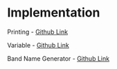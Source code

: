 # Implementation

Printing - [Github Link](https://github.com/grandeurkoe/100-days-of-code-the-complete-python-pro-bootcamp/tree/a3954345fddb70d37f1a4bcfbb3dadbd2cd3514c/day-001-working-with-variables-in-python-to-manage-data/printing)

Variable -  [Github Link](https://github.com/grandeurkoe/100-days-of-code-the-complete-python-pro-bootcamp/tree/a3954345fddb70d37f1a4bcfbb3dadbd2cd3514c/day-001-working-with-variables-in-python-to-manage-data/variable)

Band Name Generator - [Github Link](https://github.com/grandeurkoe/100-days-of-code-the-complete-python-pro-bootcamp/tree/a3954345fddb70d37f1a4bcfbb3dadbd2cd3514c/day-001-working-with-variables-in-python-to-manage-data/band-name-generator)